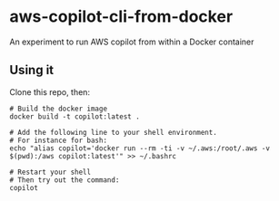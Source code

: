 # aws-copilot-cli-from-docker
An experiment to run AWS copilot from within a Docker container

## Using it

Clone this repo, then:

```
# Build the docker image
docker build -t copilot:latest .

# Add the following line to your shell environment.
# For instance for bash:
echo "alias copilot='docker run --rm -ti -v ~/.aws:/root/.aws -v $(pwd):/aws copilot:latest'" >> ~/.bashrc

# Restart your shell
# Then try out the command:
copilot
```
